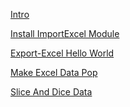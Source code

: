 ﻿[Intro](Doug%20Finke\Intro.md)


[Install ImportExcel Module](Doug%20Finke\Install%20ImportExcel%20Module.md)


[Export-Excel Hello World](Doug%20Finke\Export-Excel%20Hello%20World.md)


[Make Excel Data Pop](Doug%20Finke\Make%20Excel%20Data%20Pop.md)


[Slice And Dice Data](Doug%20Finke\Slice%20And%20Dice%20Data.md)


